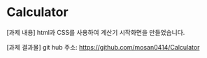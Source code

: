 # Calculator
[과제 내용]
html과 CSS를 사용하여 계산기 시작화면을 만들었습니다.

[과제 결과물]
git hub 주소: https://github.com/mosan0414/Calculator
